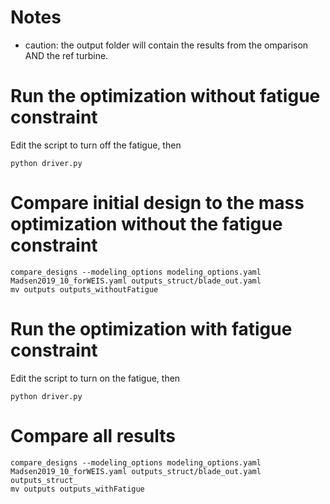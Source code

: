 
# Notes

- caution: the output folder will contain the results from the omparison AND the ref turbine.


# Run the optimization without fatigue constraint


Edit the script to turn off the fatigue, then
```
python driver.py
```


# Compare initial design to the mass optimization without the fatigue constraint

```
compare_designs --modeling_options modeling_options.yaml Madsen2019_10_forWEIS.yaml outputs_struct/blade_out.yaml
mv outputs outputs_withoutFatigue
```


# Run the optimization with fatigue constraint


Edit the script to turn on the fatigue, then
```
python driver.py
```


# Compare all results

```
compare_designs --modeling_options modeling_options.yaml Madsen2019_10_forWEIS.yaml outputs_struct/blade_out.yaml outputs_struct_
mv outputs outputs_withFatigue
```

